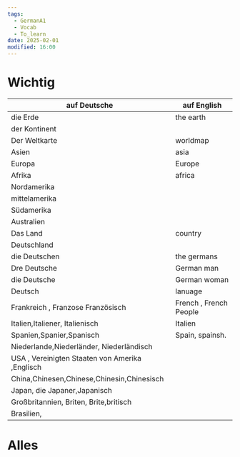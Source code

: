 ```yaml
---
tags:
  - GermanA1
  - Vocab
  - To_learn
date: 2025-02-01
modified: 16:00
---
```

# Wichtig
| auf Deutsche                                    | auf English            |
| ----------------------------------------------- | ---------------------- |
| die Erde                                        | the earth              |
| der Kontinent                                   |                        |
| Der Weltkarte                                   | worldmap               |
| Asien                                           | asia                   |
| Europa                                          | Europe                 |
| Afrika                                          | africa                 |
| Nordamerika                                     |                        |
| mittelamerika                                   |                        |
| Südamerika                                      |                        |
| Australien                                      |                        |
| Das Land                                        | country                |
| Deutschland                                     |                        |
| die Deutschen                                   | the germans            |
| Dre Deutsche                                    | German man             |
| die Deutsche                                    | German woman           |
| Deutsch                                         | lanuage                |
| Frankreich , Franzose Französisch               | French , French People |
| Italien,Italiener, Italienisch                  | Italien                |
| Spanien,Spanier,Spanisch                        | Spain, spainsh.        |
| Niederlande,Niederländer, Niederländisch        |                        |
| USA , Vereinigten Staaten von Amerika ,Englisch |                        |
| China,Chinesen,Chinese,Chinesin,Chinesisch      |                        |
| Japan, die Japaner,Japanisch                    |                        |
| Großbritannien, Briten, Brite,britisch          |                        |
| Brasilien,                                                |                        |


# Alles

